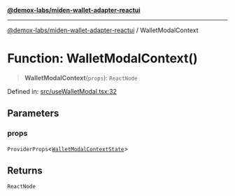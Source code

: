 [**@demox-labs/miden-wallet-adapter-reactui**](../README.md)

***

[@demox-labs/miden-wallet-adapter-reactui](../globals.md) / WalletModalContext

# Function: WalletModalContext()

> **WalletModalContext**(`props`): `ReactNode`

Defined in: [src/useWalletModal.tsx:32](https://github.com/demox-labs/miden-wallet-adapter/blob/be204aed4a2fe464b8d3fb58a33af058b069dafd/packages/ui/src/useWalletModal.tsx#L32)

## Parameters

### props

`ProviderProps`\<[`WalletModalContextState`](../interfaces/WalletModalContextState.md)\>

## Returns

`ReactNode`
